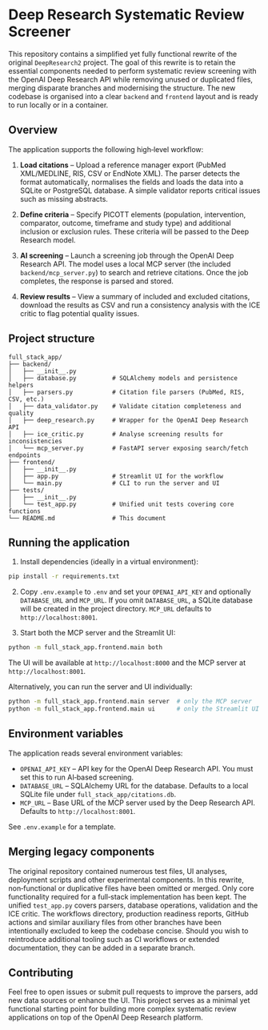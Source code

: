 # Deep Research Systematic Review Screener

This repository contains a simplified yet fully functional rewrite of
the original `DeepResearch2` project.  The goal of this rewrite is to
retain the essential components needed to perform systematic review
screening with the OpenAI Deep Research API while removing unused or
duplicated files, merging disparate branches and modernising the
structure.  The new codebase is organised into a clear `backend` and
`frontend` layout and is ready to run locally or in a container.

## Overview

The application supports the following high‑level workflow:

1. **Load citations** – Upload a reference manager export (PubMed
   XML/MEDLINE, RIS, CSV or EndNote XML).  The parser detects the
   format automatically, normalises the fields and loads the data
   into a SQLite or PostgreSQL database.  A simple validator reports
   critical issues such as missing abstracts.

2. **Define criteria** – Specify PICOTT elements (population,
   intervention, comparator, outcome, timeframe and study type) and
   additional inclusion or exclusion rules.  These criteria will be
   passed to the Deep Research model.

3. **AI screening** – Launch a screening job through the OpenAI
   Deep Research API.  The model uses a local MCP server (the
   included `backend/mcp_server.py`) to search and retrieve
   citations.  Once the job completes, the response is parsed and
   stored.

4. **Review results** – View a summary of included and excluded
   citations, download the results as CSV and run a consistency
   analysis with the ICE critic to flag potential quality issues.

## Project structure

```
full_stack_app/
├── backend/
│   ├── __init__.py
│   ├── database.py          # SQLAlchemy models and persistence helpers
│   ├── parsers.py           # Citation file parsers (PubMed, RIS, CSV, etc.)
│   ├── data_validator.py    # Validate citation completeness and quality
│   ├── deep_research.py     # Wrapper for the OpenAI Deep Research API
│   ├── ice_critic.py        # Analyse screening results for inconsistencies
│   └── mcp_server.py        # FastAPI server exposing search/fetch endpoints
├── frontend/
│   ├── __init__.py
│   ├── app.py               # Streamlit UI for the workflow
│   └── main.py              # CLI to run the server and UI
├── tests/
│   ├── __init__.py
│   └── test_app.py          # Unified unit tests covering core functions
└── README.md                # This document
```

## Running the application

1. Install dependencies (ideally in a virtual environment):

```bash
pip install -r requirements.txt
```

2. Copy `.env.example` to `.env` and set your `OPENAI_API_KEY` and
   optionally `DATABASE_URL` and `MCP_URL`.  If you omit
   `DATABASE_URL`, a SQLite database will be created in the project
   directory.  `MCP_URL` defaults to `http://localhost:8001`.

3. Start both the MCP server and the Streamlit UI:

```bash
python -m full_stack_app.frontend.main both
```

The UI will be available at `http://localhost:8000` and the MCP
server at `http://localhost:8001`.

Alternatively, you can run the server and UI individually:

```bash
python -m full_stack_app.frontend.main server  # only the MCP server
python -m full_stack_app.frontend.main ui      # only the Streamlit UI
```

## Environment variables

The application reads several environment variables:

- `OPENAI_API_KEY` – API key for the OpenAI Deep Research API.  You must
  set this to run AI‑based screening.
- `DATABASE_URL` – SQLAlchemy URL for the database.  Defaults to a
  local SQLite file under `full_stack_app/citations.db`.
- `MCP_URL` – Base URL of the MCP server used by the Deep Research
  API.  Defaults to `http://localhost:8001`.

See `.env.example` for a template.

## Merging legacy components

The original repository contained numerous test files, UI analyses,
deployment scripts and other experimental components.  In this
rewrite, non‑functional or duplicative files have been omitted or
merged.  Only core functionality required for a full‑stack
implementation has been kept.  The unified `test_app.py` covers
parsers, database operations, validation and the ICE critic.  The
workflows directory, production readiness reports, GitHub actions and
similar auxiliary files from other branches have been intentionally
excluded to keep the codebase concise.  Should you wish to
reintroduce additional tooling such as CI workflows or extended
documentation, they can be added in a separate branch.

## Contributing

Feel free to open issues or submit pull requests to improve the
parsers, add new data sources or enhance the UI.  This project
serves as a minimal yet functional starting point for building more
complex systematic review applications on top of the OpenAI Deep
Research platform.